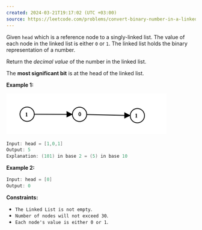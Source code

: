 ```yaml
---
created: 2024-03-21T19:17:02 (UTC +03:00)
source: https://leetcode.com/problems/convert-binary-number-in-a-linked-list-to-integer/description/
---
```

Given `head` which is a reference node to a singly-linked list. The value of each node in the linked list is either `0` or `1`. The linked list holds the binary representation of a number.

Return the _decimal value_ of the number in the linked list.

The **most significant bit** is at the head of the linked list.


**Example 1:**

![img.png](img.png)

``` Java
Input: head = [1,0,1]
Output: 5
Explanation: (101) in base 2 = (5) in base 10
```


**Example 2:**

``` Java
Input: head = [0]
Output: 0
```

**Constraints:**

* `The Linked List is not empty`.
* `Number of nodes will not exceed 30`.
* `Each node's value is either 0 or 1`.
